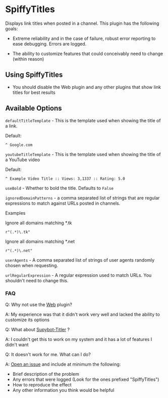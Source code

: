 # SpiffyTitles #

Displays link titles when posted in a channel. This plugin has the following goals:

- Extreme reliability and in the case of failure, robust error reporting to ease debugging. Errors
are logged.

- The ability to customize features that could conceivably need to change (within reason)

## Using SpiffyTitles ##
- You should disable the Web plugin and any other plugins that show link titles for best results

## Available Options ##

`defaultTitleTemplate` - This is the template used when showing the title of a link. 

Default:

    ^ Google.com

`youtubeTitleTemplate` - This is the template used when showing the title of a YouTube video

Default:

    ^ Example Video Title :: Views: 3,1337 :: Rating: 5.0

`useBold` - Whether to bold the title. Defaults to `False`

`ignoredDomainPatterns` - a comma separated list of strings that are regular expressions to match
against URLs posted in channels.

Examples

Ignore all domains matching *.tk

    r"(.*)\.tk"

   
Ignore all domains matching *.net

    r"(.*)\.net"


`userAgents` - A comma separated list of strings of user agents randomly chosen when requesting. 

`urlRegularExpression` - A regular expression used to match URLs. You shouldn't need to change this.

### FAQ ###

Q: Why not use the [Web](https://github.com/ProgVal/Limnoria/tree/master/plugins/Web) plugin?

A: My experience was that it didn't work very well and lacked the ability to customize its options

Q: What about [Supybot-Titler](https://github.com/reticulatingspline/Supybot-Titler) ?

A: I couldn't get this to work on my system and it has a lot of features I didn't want

Q: It doesn't work for me. What can I do?

A: [Open an issue](https://github.com/prgmrbill/limnoria-plugins/issues/new) and include at minimum the following:

- Brief description of the problem
- Any errors that were logged (Look for the ones prefixed "SpiffyTitles")
- How to reproduce the effect
- Any other information you think would be helpful
